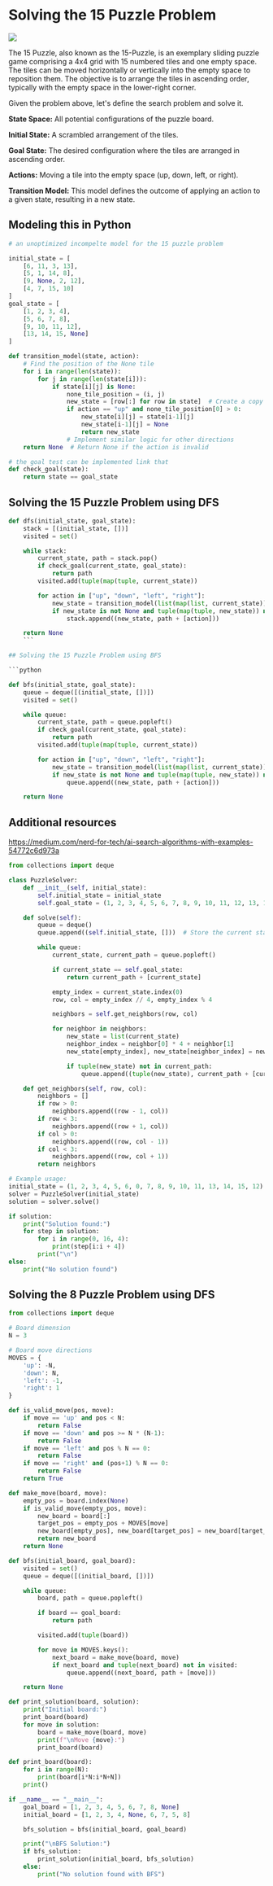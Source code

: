 # Solving the 15 Puzzle Problem

<img src="../../images/15-puzzle.gif"/>

The 15 Puzzle, also known as the 15-Puzzle, is an exemplary sliding puzzle game comprising a 4x4 grid with 15 numbered tiles and one empty space. The tiles can be moved horizontally or vertically into the empty space to reposition them. The objective is to arrange the tiles in ascending order, typically with the empty space in the lower-right corner.

Given the problem above, let's define the search problem and solve it.

**State Space:**
All potential configurations of the puzzle board.

**Initial State:** A scrambled arrangement of the tiles.

**Goal State:** The desired configuration where the tiles are arranged in ascending order.

**Actions:** Moving a tile into the empty space (up, down, left, or right).

**Transition Model:** This model defines the outcome of applying an action to a given state, resulting in a new state.

## Modeling this in Python

```python
# an unoptimized incompelte model for the 15 puzzle problem

initial_state = [
    [6, 11, 3, 13],
    [5, 1, 14, 8],
    [9, None, 2, 12],
    [4, 7, 15, 10]
]
goal_state = [
    [1, 2, 3, 4],
    [5, 6, 7, 8],
    [9, 10, 11, 12],
    [13, 14, 15, None]
]

def transition_model(state, action):
    # Find the position of the None tile
    for i in range(len(state)):
        for j in range(len(state[i])):
            if state[i][j] is None:
                none_tile_position = (i, j)
                new_state = [row[:] for row in state]  # Create a copy of the state
                if action == "up" and none_tile_position[0] > 0:
                    new_state[i][j] = state[i-1][j]
                    new_state[i-1][j] = None
                    return new_state
                # Implement similar logic for other directions
    return None  # Return None if the action is invalid

# the goal test can be implemented link that
def check_goal(state):
    return state == goal_state

```

## Solving the 15 Puzzle Problem using DFS

````python
def dfs(initial_state, goal_state):
    stack = [(initial_state, [])]
    visited = set()

    while stack:
        current_state, path = stack.pop()
        if check_goal(current_state, goal_state):
            return path
        visited.add(tuple(map(tuple, current_state))

        for action in ["up", "down", "left", "right"]:
            new_state = transition_model(list(map(list, current_state)), action)
            if new_state is not None and tuple(map(tuple, new_state)) not in visited:
                stack.append((new_state, path + [action]))

    return None
    ```

## Solving the 15 Puzzle Problem using BFS

```python

def bfs(initial_state, goal_state):
    queue = deque([(initial_state, [])])
    visited = set()

    while queue:
        current_state, path = queue.popleft()
        if check_goal(current_state, goal_state):
            return path
        visited.add(tuple(map(tuple, current_state))

        for action in ["up", "down", "left", "right"]:
            new_state = transition_model(list(map(list, current_state)), action)
            if new_state is not None and tuple(map(tuple, new_state)) not in visited:
                queue.append((new_state, path + [action]))

    return None
````

## Additional resources

https://medium.com/nerd-for-tech/ai-search-algorithms-with-examples-54772c6d973a

```python
from collections import deque

class PuzzleSolver:
    def __init__(self, initial_state):
        self.initial_state = initial_state
        self.goal_state = (1, 2, 3, 4, 5, 6, 7, 8, 9, 10, 11, 12, 13, 14, 15, 0)

    def solve(self):
        queue = deque()
        queue.append((self.initial_state, []))  # Store the current state and the path to this state

        while queue:
            current_state, current_path = queue.popleft()

            if current_state == self.goal_state:
                return current_path + [current_state]

            empty_index = current_state.index(0)
            row, col = empty_index // 4, empty_index % 4

            neighbors = self.get_neighbors(row, col)

            for neighbor in neighbors:
                new_state = list(current_state)
                neighbor_index = neighbor[0] * 4 + neighbor[1]
                new_state[empty_index], new_state[neighbor_index] = new_state[neighbor_index], new_state[empty_index]

                if tuple(new_state) not in current_path:
                    queue.append((tuple(new_state), current_path + [current_state]))

    def get_neighbors(self, row, col):
        neighbors = []
        if row > 0:
            neighbors.append((row - 1, col))
        if row < 3:
            neighbors.append((row + 1, col))
        if col > 0:
            neighbors.append((row, col - 1))
        if col < 3:
            neighbors.append((row, col + 1))
        return neighbors

# Example usage:
initial_state = (1, 2, 3, 4, 5, 6, 0, 7, 8, 9, 10, 11, 13, 14, 15, 12)
solver = PuzzleSolver(initial_state)
solution = solver.solve()

if solution:
    print("Solution found:")
    for step in solution:
        for i in range(0, 16, 4):
            print(step[i:i + 4])
        print("\n")
else:
    print("No solution found")

```

## Solving the 8 Puzzle Problem using DFS

```python
from collections import deque

# Board dimension
N = 3

# Board move directions
MOVES = {
    'up': -N,
    'down': N,
    'left': -1,
    'right': 1
}

def is_valid_move(pos, move):
    if move == 'up' and pos < N:
        return False
    if move == 'down' and pos >= N * (N-1):
        return False
    if move == 'left' and pos % N == 0:
        return False
    if move == 'right' and (pos+1) % N == 0:
        return False
    return True

def make_move(board, move):
    empty_pos = board.index(None)
    if is_valid_move(empty_pos, move):
        new_board = board[:]
        target_pos = empty_pos + MOVES[move]
        new_board[empty_pos], new_board[target_pos] = new_board[target_pos], new_board[empty_pos]
        return new_board
    return None

def bfs(initial_board, goal_board):
    visited = set()
    queue = deque([(initial_board, [])])

    while queue:
        board, path = queue.popleft()

        if board == goal_board:
            return path

        visited.add(tuple(board))

        for move in MOVES.keys():
            next_board = make_move(board, move)
            if next_board and tuple(next_board) not in visited:
                queue.append((next_board, path + [move]))

    return None

def print_solution(board, solution):
    print("Initial board:")
    print_board(board)
    for move in solution:
        board = make_move(board, move)
        print(f"\nMove {move}:")
        print_board(board)

def print_board(board):
    for i in range(N):
        print(board[i*N:i*N+N])
    print()

if __name__ == "__main__":
    goal_board = [1, 2, 3, 4, 5, 6, 7, 8, None]
    initial_board = [1, 2, 3, 4, None, 6, 7, 5, 8]

    bfs_solution = bfs(initial_board, goal_board)

    print("\nBFS Solution:")
    if bfs_solution:
        print_solution(initial_board, bfs_solution)
    else:
        print("No solution found with BFS")


```
